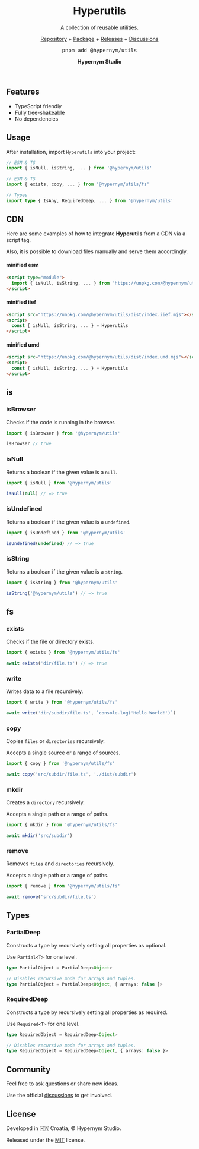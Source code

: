<h1 align="center">Hyperutils</h1>

<p align="center">A collection of reusable utilities.</p>

<p align="center">
  <a href="https://github.com/hypernym-studio/utils">Repository</a>
  <span>+</span>
  <a href="https://www.npmjs.com/package/@hypernym/utils">Package</a>
  <span>+</span>
  <a href="https://github.com/hypernym-studio/utils/releases">Releases</a>
  <span>+</span>
  <a href="https://github.com/hypernym-studio/utils/discussions">Discussions</a>
</p>

<pre align="center">pnpm add @hypernym/utils</pre>

<p align="center">
  <strong>Hypernym Studio</strong>
</p>

<br>

## Features

- TypeScript friendly
- Fully tree-shakeable
- No dependencies

## Usage

After installation, import `Hyperutils` into your project:

```ts
// ESM & TS
import { isNull, isString, ... } from '@hypernym/utils'

// ESM & TS
import { exists, copy, ... } from '@hypernym/utils/fs'

// Types
import type { IsAny, RequiredDeep, ... } from '@hypernym/utils'
```

## CDN

Here are some examples of how to integrate **Hyperutils** from a CDN via a script tag.

Also, it is possible to download files manually and serve them accordingly.

#### minified esm

```html
<script type="module">
  import { isNull, isString, ... } from 'https://unpkg.com/@hypernym/utils/dist/index.min.mjs'
</script>
```

#### minified iief

```html
<script src="https://unpkg.com/@hypernym/utils/dist/index.iief.mjs"></script>
<script>
  const { isNull, isString, ... } = Hyperutils
</script>
```

#### minified umd

```html
<script src="https://unpkg.com/@hypernym/utils/dist/index.umd.mjs"></script>
<script>
  const { isNull, isString, ... } = Hyperutils
</script>
```

## is

### isBrowser

Checks if the code is running in the browser.

```ts
import { isBrowser } from '@hypernym/utils'

isBrowser // true
```

### isNull

Returns a boolean if the given value is a `null`.

```ts
import { isNull } from '@hypernym/utils'

isNull(null) // => true
```

### isUndefined

Returns a boolean if the given value is a `undefined`.

```ts
import { isUndefined } from '@hypernym/utils'

isUndefined(undefined) // => true
```

### isString

Returns a boolean if the given value is a `string`.

```ts
import { isString } from '@hypernym/utils'

isString('@hypernym/utils') // => true
```

## fs

### exists

Checks if the file or directory exists.

```ts
import { exists } from '@hypernym/utils/fs'

await exists('dir/file.ts') // => true
```

### write

Writes data to a file recursively.

```ts
import { write } from '@hypernym/utils/fs'

await write('dir/subdir/file.ts', `console.log('Hello World!')`)
```

### copy

Copies `files` or `directories` recursively.

Accepts a single source or a range of sources.

```ts
import { copy } from '@hypernym/utils/fs'

await copy('src/subdir/file.ts', './dist/subdir')
```

### mkdir

Creates a `directory` recursively.

Accepts a single path or a range of paths.

```ts
import { mkdir } from '@hypernym/utils/fs'

await mkdir('src/subdir')
```

### remove

Removes `files` and `directories` recursively.

Accepts a single path or a range of paths.

```ts
import { remove } from '@hypernym/utils/fs'

await remove('src/subdir/file.ts')
```

## Types

### PartialDeep

Constructs a type by recursively setting all properties as optional.

Use `Partial<T>` for one level.

```ts
type PartialObject = PartialDeep<Object>

// Disables recursive mode for arrays and tuples.
type PartialObject = PartialDeep<Object, { arrays: false }>
```

### RequiredDeep

Constructs a type by recursively setting all properties as required.

Use `Required<T>` for one level.

```ts
type RequiredObject = RequiredDeep<Object>

// Disables recursive mode for arrays and tuples.
type RequiredObject = RequiredDeep<Object, { arrays: false }>
```

## Community

Feel free to ask questions or share new ideas.

Use the official [discussions](https://github.com/hypernym-studio/utils/discussions) to get involved.

## License

Developed in 🇭🇷 Croatia, © Hypernym Studio.

Released under the [MIT](LICENSE.txt) license.
